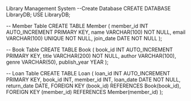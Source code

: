 
Library Management System 
 --Create Database
CREATE DATABASE LibraryDB;
USE LibraryDB;

-- Member Table
CREATE TABLE Member (
  member_id INT AUTO_INCREMENT PRIMARY KEY,
  name VARCHAR(100) NOT NULL,
  email VARCHAR(100) UNIQUE NOT NULL,
  join_date DATE NOT NULL
);

-- Book Table
CREATE TABLE Book (
  book_id INT AUTO_INCREMENT PRIMARY KEY,
  title VARCHAR(200) NOT NULL,
  author VARCHAR(100),
  genre VARCHAR(50),
  publish_year YEAR
);

-- Loan Table
CREATE TABLE Loan (
  loan_id INT AUTO_INCREMENT PRIMARY KEY,
  book_id INT,
  member_id INT,
  loan_date DATE NOT NULL,
  return_date DATE,
  FOREIGN KEY (book_id) REFERENCES Book(book_id),
  FOREIGN KEY (member_id) REFERENCES Member(member_id)
);


